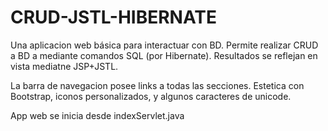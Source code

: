 # CRUD-JSTL-HIBERNATE

Una aplicacion web básica para interactuar con BD.
Permite realizar CRUD a BD a mediante comandos SQL (por Hibernate). Resultados se reflejan en vista mediatne JSP+JSTL.

La barra de navegacion posee links a todas las secciones.
Estetica con Bootstrap, iconos personalizados, y algunos caracteres de unicode.

App web se inicia desde indexServlet.java
